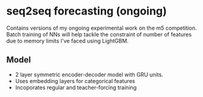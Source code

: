 # seq2seq forecasting (ongoing)
Contains versions of my ongoing experimental work on the m5 competition. Batch training of NNs will help tackle the constraint of number of features due to 
memory limits I've faced using LightGBM. 

## Model 
* 2 layer symmetric encoder-decoder model with GRU units. 
* Uses embedding layers for categorical features
* Incoporates regular and teacher-forcing training
